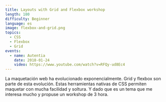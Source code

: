```yaml
---
title: Layouts with Grid and Flexbox workshop
length: 180
difficulty: Beginner
language: es
image: flexbox-and-grid.png
topics:
  - CSS
  - Flexbox
  - Grid
events:
  - name: Autentia
    date: 2018-01-24
    video: https://www.youtube.com/watch?v=RFQy-ud8Ec4
---
```


La maquetación web ha evolucionado exponencialmente. Grid y flexbox son parte de esta evolución. Estas herramientas nativas de CSS permiten maquetar con mucha facilidad y soltura. Y dado que es un tema que me interesa mucho y propuse un workshop de 3 hora.
